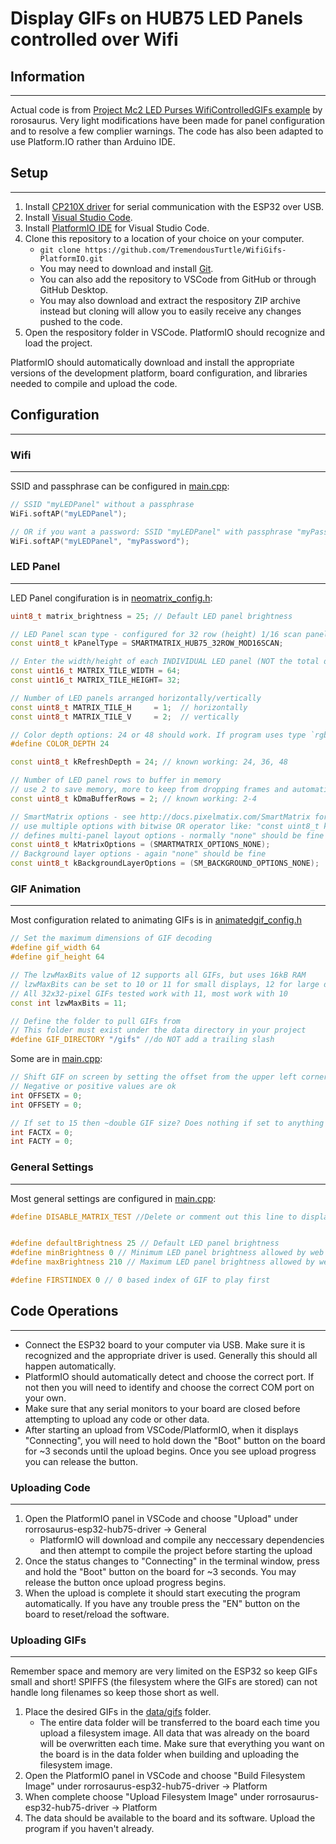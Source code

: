 # Display GIFs on HUB75 LED Panels controlled over Wifi
## Information 
----------
Actual code is from [Project Mc2 LED Purses WifiControlledGIFs example](https://github.com/rorosaurus/project-mc2-led-purse/tree/master/WifiControlledGIFs) by rorosaurus. 
Very light modifications have been made for panel configuration and to resolve a few complier warnings. The code has also been adapted to use Platform.IO rather than Arduino IDE.

## Setup
----------
1. Install [CP210X driver](https://www.silabs.com/documents/public/software/CP210x_Windows_Drivers.zip) for serial communication with the ESP32 over USB.
1. Install [Visual Studio Code](https://code.visualstudio.com/).
1. Install [PlatformIO IDE](https://platformio.org/install/ide?install=vscode) for Visual Studio Code.
1. Clone this repository to a location of your choice on your computer.
   - `git clone https://github.com/TremendousTurtle/WifiGifs-PlatformIO.git`
   - You may need to download and install [Git](https://git-scm.com/download/win).
   - You can also add the repository to VSCode from GitHub or through GitHub Desktop.
   - You may also download and extract the respository ZIP archive instead but cloning will allow you to easily receive any changes pushed to the code.
1. Open the respository folder in VSCode. PlatformIO should recognize and load the project.

PlatformIO should automatically download and install the appropriate versions of the development platform, board configuration, and libraries needed to compile and upload the code.

## Configuration
----------
### Wifi
----
SSID and passphrase can be configured in [main.cpp](src/main.cpp):
```cpp
// SSID "myLEDPanel" without a passphrase
WiFi.softAP("myLEDPanel");

// OR if you want a password: SSID "myLEDPanel" with passphrase "myPassword"
WiFi.softAP("myLEDPanel", "myPassword");
```

### LED Panel
----
LED Panel congifuration is in [neomatrix_config.h](include/neomatrix_config.h):
```cpp
uint8_t matrix_brightness = 25; // Default LED panel brightness

// LED Panel scan type - configured for 32 row (height) 1/16 scan panel by default
const uint8_t kPanelType = SMARTMATRIX_HUB75_32ROW_MOD16SCAN;

// Enter the width/height of each INDIVIDUAL LED panel (NOT the total display)
const uint16_t MATRIX_TILE_WIDTH = 64;
const uint16_t MATRIX_TILE_HEIGHT= 32;

// Number of LED panels arranged horizontally/vertically
const uint8_t MATRIX_TILE_H     = 1;  // horizontally
const uint8_t MATRIX_TILE_V     = 2;  // vertically

// Color depth options: 24 or 48 should work. If program uses type `rgb24` directly, COLOR_DEPTH must be 24
#define COLOR_DEPTH 24

const uint8_t kRefreshDepth = 24; // known working: 24, 36, 48

// Number of LED panel rows to buffer in memory
// use 2 to save memory, more to keep from dropping frames and automatically lowering refresh rate
const uint8_t kDmaBufferRows = 2; // known working: 2-4

// SmartMatrix options - see http://docs.pixelmatix.com/SmartMatrix for options
// use multiple options with bitwise OR operator like: "const uint8_t kMatrixOptions = (SMARTMATRIX_OPTIONS_C_SHAPE_STACKING | SMARTMATRIX_OPTIONS_BOTTOM_TO_TOP_STACKING);"
// defines multi-panel layout options - normally "none" should be fine
const uint8_t kMatrixOptions = (SMARTMATRIX_OPTIONS_NONE);
// Background layer options - again "none" should be fine
const uint8_t kBackgroundLayerOptions = (SM_BACKGROUND_OPTIONS_NONE);
```

### GIF Animation
----
Most configuration related to animating GIFs is in [animatedgif_config.h](include/animatedgif_config.h)
 ```cpp
// Set the maximum dimensions of GIF decoding
#define gif_width 64
#define gif_height 64

// The lzwMaxBits value of 12 supports all GIFs, but uses 16kB RAM
// lzwMaxBits can be set to 10 or 11 for small displays, 12 for large displays
// All 32x32-pixel GIFs tested work with 11, most work with 10
const int lzwMaxBits = 11;

// Define the folder to pull GIFs from
// This folder must exist under the data directory in your project
#define GIF_DIRECTORY "/gifs" //do NOT add a trailing slash
 ```

Some are in [main.cpp](src/main.cpp):
```cpp
// Shift GIF on screen by setting the offset from the upper left corner
// Negative or positive values are ok
int OFFSETX = 0;
int OFFSETY = 0;

// If set to 15 then ~double GIF size? Does nothing if set to anything other than 15
int FACTX = 0;
int FACTY = 0;
```

### General Settings
----
Most general settings are configured in [main.cpp](src/main.cpp):
```cpp
#define DISABLE_MATRIX_TEST //Delete or comment out this line to display a panel alignment pattern on startup


#define defaultBrightness 25 // Default LED panel brightness
#define minBrightness 0 // Minimum LED panel brightness allowed by web client
#define maxBrightness 210 // Maximum LED panel brightness allowed by web client

#define FIRSTINDEX 0 // 0 based index of GIF to play first
```

## Code Operations
----
 - Connect the ESP32 board to your computer via USB. Make sure it is recognized and the appropriate driver is used. Generally this should all happen automatically.
 - PlatformIO should automatically detect and choose the correct port. If not then you will need to identify and choose the correct COM port on your own.
 - Make sure that any serial monitors to your board are closed before attempting to upload any code or other data.
 - After starting an upload from VSCode/PlatformIO, when it displays "Connecting", you will need to hold down the "Boot" button on the board for ~3 seconds until the upload begins. Once you see upload progress you can release the button.

### Uploading Code
----
1. Open the PlatformIO panel in VSCode and choose "Upload" under rorrosaurus-esp32-hub75-driver -> General
   - PlatformIO will download and compile any neccessary dependencies and then attempt to compile the project before starting the upload
1. Once the status changes to "Connecting" in the terminal window, press and hold the "Boot" button on the board for ~3 seconds. You may release the button once upload progress begins.
1. When the upload is complete it should start executing the program automatically. If you have any trouble press the "EN" button on the board to reset/reload the software.

### Uploading GIFs
----
Remember space and memory are very limited on the ESP32 so keep GIFs small and short! SPIFFS (the filesystem where the GIFs are stored) can not handle long filenames so keep those short as well.
1. Place the desired GIFs in the [data/gifs](data/gifs) folder.
   - The entire data folder will be transferred to the board each time you upload a filesystem image. All data that was already on the board will be overwritten each time. Make sure that everything you want on the board is in the data folder when building and uploading the filesystem image.
1. Open the PlatformIO panel in VSCode and choose "Build Filesystem Image" under rorrosaurus-esp32-hub75-driver -> Platform
1. When complete choose "Upload Filesystem Image" under rorrosaurus-esp32-hub75-driver -> Platform
1. The data should be available to the board and its software. Upload the program if you haven't already.